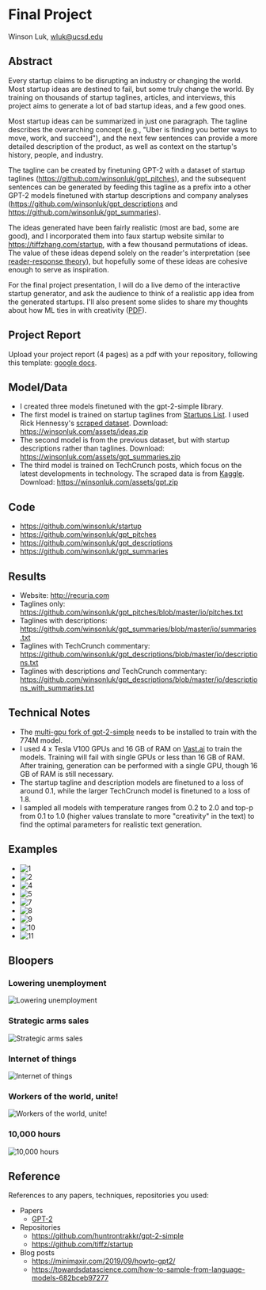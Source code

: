 # Final Project

Winson Luk, wluk@ucsd.edu

## Abstract

Every startup claims to be disrupting an industry or changing the world. Most startup ideas are destined to fail, but some truly change the world. By training on thousands of startup taglines, articles, and interviews, this project aims to generate a lot of bad startup ideas, and a few good ones.

Most startup ideas can be summarized in just one paragraph. The tagline describes the overarching concept (e.g., "Uber is finding you better ways to move, work, and succeed"), and the next few sentences can provide a more detailed description of the product, as well as context on the startup's history, people, and industry.

The tagline can be created by finetuning GPT-2 with a dataset of startup taglines (https://github.com/winsonluk/gpt_pitches), and the subsequent sentences can be generated by feeding this tagline as a prefix into a other GPT-2 models finetuned with startup descriptions and company analyses (https://github.com/winsonluk/gpt_descriptions and https://github.com/winsonluk/gpt_summaries).

The ideas generated have been fairly realistic (most are bad, some are good), and I incorporated them into faux startup website similar to https://tiffzhang.com/startup, with a few thousand permutations of ideas. The value of these ideas depend solely on the reader's interpretation (see [reader-response theory](https://en.wikipedia.org/wiki/Reader-response_criticism)), but hopefully some of these ideas are cohesive enough to serve as inspiration.

For the final project presentation, I will do a live demo of the interactive startup generator, and ask the audience to think of a realistic app idea from the generated startups. I'll also present some slides to share my thoughts about how ML ties in with creativity ([PDF](final.pdf)).

## Project Report

Upload your project report (4 pages) as a pdf with your repository, following this template: [google docs](https://drive.google.com/open?id=1mgIxwX1VseLyeM9uPSv5GJQgRWNFqtBZ0GKE9d4Qxww).

## Model/Data


- I created three models finetuned with the gpt-2-simple library.
- The first model is trained on startup taglines from [Startups List](https://www.startups-list.com/). I used Rick Hennessy's [scraped dataset](https://data.world/rickyhennessy/startup-names-and-descriptions). Download: https://winsonluk.com/assets/ideas.zip
- The second model is from the previous dataset, but with startup descriptions rather than taglines. Download: https://winsonluk.com/assets/gpt_summaries.zip
- The third model is trained on TechCrunch posts, which focus on the latest developments in technology. The scraped data is from [Kaggle](https://www.kaggle.com/thibalbo/techcrunch-posts-compilation). Download: https://winsonluk.com/assets/gpt.zip

## Code

- https://github.com/winsonluk/startup
- https://github.com/winsonluk/gpt_pitches
- https://github.com/winsonluk/gpt_descriptions
- https://github.com/winsonluk/gpt_summaries

## Results

- Website: http://recuria.com
- Taglines only: https://github.com/winsonluk/gpt_pitches/blob/master/io/pitches.txt
- Taglines with descriptions: https://github.com/winsonluk/gpt_summaries/blob/master/io/summaries.txt
- Taglines with TechCrunch commentary: https://github.com/winsonluk/gpt_descriptions/blob/master/io/descriptions.txt
- Taglines with descriptions *and* TechCrunch commentary: https://github.com/winsonluk/gpt_descriptions/blob/master/io/descriptions_with_summaries.txt

## Technical Notes

- The [multi-gpu fork of gpt-2-simple](https://github.com/huntrontrakkr/gpt-2-simple) needs to be installed to train with the 774M model.
- I used 4 x Tesla V100 GPUs and 16 GB of RAM on [Vast.ai](https://vast.ai) to train the models. Training will fail with single GPUs or less than 16 GB of RAM. After training, generation can be performed with a single GPU, though 16 GB of RAM is still necessary.
- The startup tagline and description models are finetuned to a loss of around 0.1, while the larger TechCrunch model is finetuned to a loss of 1.8.
- I sampled all models with temperature ranges from 0.2 to 2.0 and top-p from 0.1 to 1.0 (higher values translate to more "creativity" in the text) to find the optimal parameters for realistic text generation.

## Examples
- ![1](1.png)
- ![2](2.png)
- ![4](4.png)
- ![5](5.png)
- ![7](7.png)
- ![8](8.png)
- ![9](9.png)
- ![10](10.png)
- ![11](11.png)

## Bloopers

### Lowering unemployment
![Lowering unemployment](latinos.png)

### Strategic arms sales
![Strategic arms sales](nazis.png)

### Internet of things
![Internet of things](smart.png)

### Workers of the world, unite!
![Workers of the world, unite!](tinder.png)

### 10,000 hours
![10,000 hours](strip.png)

## Reference

References to any papers, techniques, repositories you used:
- Papers
  - [GPT-2](https://d4mucfpksywv.cloudfront.net/better-language-models/language_models_are_unsupervised_multitask_learners.pdf)
- Repositories
  - https://github.com/huntrontrakkr/gpt-2-simple
  - https://github.com/tiffz/startup
- Blog posts
  - https://minimaxir.com/2019/09/howto-gpt2/
  - https://towardsdatascience.com/how-to-sample-from-language-models-682bceb97277
